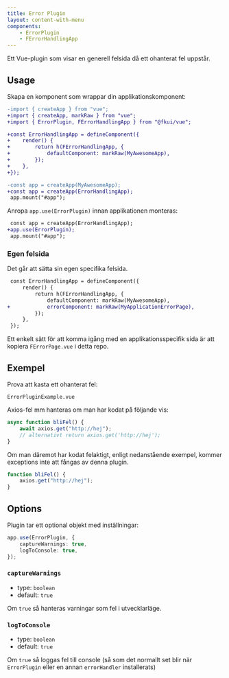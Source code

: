 ```yaml
---
title: Error Plugin
layout: content-with-menu
components:
    - ErrorPlugin
    - FErrorHandlingApp
---
```


Ett Vue-plugin som visar en generell felsida då ett ohanterat fel uppstår.

## Usage

Skapa en komponent som wrappar din applikationskomponent:

```diff
-import { createApp } from "vue";
+import { createApp, markRaw } from "vue";
+import { ErrorPlugin, FErrorHandlingApp } from "@fkui/vue";

+const ErrorHandlingApp = defineComponent({
+    render() {
+        return h(FErrorHandlingApp, {
+            defaultComponent: markRaw(MyAwesomeApp),
+        });
+    },
+});

-const app = createApp(MyAwesomeApp);
+const app = createApp(ErrorHandlingApp);
 app.mount("#app");
```

Anropa `app.use(ErrorPlugin)` innan applikationen monteras:

```diff
 const app = createApp(ErrorHandlingApp);
+app.use(ErrorPlugin);
 app.mount("#app");
```

### Egen felsida

Det går att sätta sin egen specifika felsida.

```diff
 const ErrorHandlingApp = defineComponent({
     render() {
         return h(FErrorHandlingApp, {
             defaultComponent: markRaw(MyAwesomeApp),
+            errorComponent: markRaw(MyApplicationErrorPage),
         });
     },
 });
```

Ett enkelt sätt för att komma igång med en applikationsspecifik sida är att kopiera `FErrorPage.vue` i detta repo.

## Exempel

Prova att kasta ett ohanterat fel:

```import
ErrorPluginExample.vue
```

Axios-fel mm hanteras om man har kodat på följande vis:

```ts
async function bliFel() {
    await axios.get("http://hej");
    // alternativt return axios.get('http://hej');
}
```

Om man däremot har kodat felaktigt, enligt nedanstående exempel, kommer exceptions inte att fångas av denna plugin.

```ts
function bliFel() {
    axios.get("http://hej");
}
```

## Options

Plugin tar ett optional objekt med inställningar:

```ts
app.use(ErrorPlugin, {
    captureWarnings: true,
    logToConsole: true,
});
```

### `captureWarnings`

-   type: `boolean`
-   default: `true`

Om `true` så hanteras varningar som fel i utvecklarläge.

### `logToConsole`

-   type: `boolean`
-   default: `true`

Om `true` så loggas fel till console (så som det normallt set blir när `ErrorPlugin` eller en annan `errorHandler` installerats)
